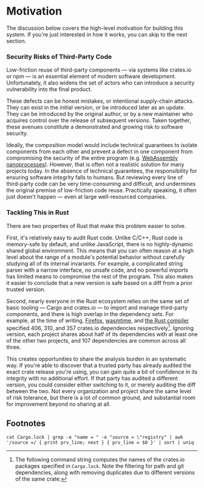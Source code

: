 # Motivation

The discussion below covers the high-level motivation for building this system. If
you're just interested in how it works, you can skip to the next section.

### Security Risks of Third-Party Code
Low-friction reuse of third-party components — via systems like crates.io or npm — is
an essential element of modern software development. Unfortunately, it also
widens the set of actors who can introduce a security vulnerability into the final
product.

These defects can be honest mistakes, or intentional supply-chain attacks. They
can exist in the initial version, or be introduced later as an update. They can
be introduced by the original author, or by a new maintainer
who acquires control over the release of subsequent versions.
Taken together, these avenues constitute a demonstrated and growing
risk to software security.

Ideally, the composition model would include technical guarantees to isolate
components from each other and prevent a defect in one component from compromising
the security of the entire program (e.g. [WebAssembly nanoprocesses](https://bytecodealliance.org/articles/announcing-the-bytecode-alliance)).
However, that is often not a realistic solution for many projects today. In the absence
of technical guarantees, the responsibility for ensuring software integrity falls to
humans. But reviewing every line of third-party code can be very time-consuming and
difficult, and undermines the original premise of low-friction code reuse. Practically
speaking, it often just doesn't happen — even at large well-resourced companies.

### Tackling This in Rust
There are two properties of Rust that make this problem easier to solve.

First, it's relatively easy to audit Rust code. Unlike C/C++, Rust code is
memory-safe by default, and unlike JavaScript, there is no highly-dynamic shared
global environment. This means that you can often reason at a high level about
the range of a module's potential behavior without carefully studying all of its
internal invariants. For example, a complicated string parser with a narrow
interface, no unsafe code, and no powerful imports has limited means to
compromise the rest of the program. This also makes it easier to conclude that a
new version is safe based on a diff from a prior trusted version.

Second, nearly everyone in the Rust ecosystem relies on the same set of basic tooling
— Cargo and crates.io — to import and manage third-party components, and there is high
overlap in the dependency sets. For example, at the time of writing,
[Firefox](https://hg.mozilla.org/mozilla-central/file/add572d6012047244d022436e0b5c578b3dd7cf7/Cargo.lock),
[wasmtime](https://github.com/bytecodealliance/wasmtime/blob/49c2b1e60a87623796046176500bed6afa956d2f/Cargo.lock),
and [the Rust compiler](https://github.com/rust-lang/rust/blob/532d3cda90b8a729cd982548649d32803d265052/Cargo.lock)
specified 406, 310, and 357 crates.io dependencies respectively[^1]. Ignoring
version, each project shares about half of its dependencies with at least one of
the other two projects, and 107 dependencies are common across all three.

This creates opportunities to share the analysis burden in an systematic way. If you're able to
discover that a trusted party has already audited the exact crate release you're using,
you can gain quite a bit of confidence in its integrity with no additional effort. If
that party has audited a different version, you could consider either switching to it, or
merely auditing the diff between the two. Not every organization
and project share the same level of risk tolerance, but there is a lot of common
ground, and substantial room for improvement beyond no sharing at all.


## Footnotes

[^1]: The following command string computes the names of the crates.io packages
  specified in `Cargo.lock`. Note the filtering for path and git dependencies,
  along with removing duplicates due to different versions of the same crate:

```
cat Cargo.lock | grep -e "name = " -e "source = \"registry" | awk '/source =/ { print prv_line; next } { prv_line = $0 }' | sort | uniq
```
